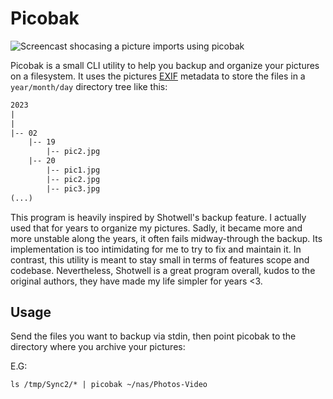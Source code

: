 # Picobak

![Screencast shocasing a picture imports using picobak](./images/demo.gif)

Picobak is a small CLI utility to help you backup and organize your pictures on a filesystem. It uses the pictures [EXIF](https://en.wikipedia.org/wiki/Exif) metadata to store the files in a `year/month/day` directory tree like this:

```txt
2023
|
|
|-- 02
    |-- 19
        |-- pic2.jpg
    |-- 20
        |-- pic1.jpg
        |-- pic2.jpg
        |-- pic3.jpg
(...)
```

This program is heavily inspired by Shotwell's backup feature. I actually used that for years to organize my pictures. Sadly, it became more and more unstable along the years, it often fails midway-through the backup. Its implementation is too intimidating for me to try to fix and maintain it. In contrast, this utility is meant to stay small in terms of features scope and codebase. Nevertheless, Shotwell is a great program overall, kudos to the original authors, they have made my life simpler for years <3.

## Usage

Send the files you want to backup via stdin, then point picobak to the directory where you archive your pictures:

E.G:

```txt
ls /tmp/Sync2/* | picobak ~/nas/Photos-Video
```
